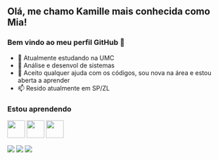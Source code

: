 ## Olá, me chamo Kamille mais conhecida como Mia!
### Bem vindo ao meu perfil GitHub 👋

- 🔭 Atualmente estudando na UMC 
- 🌱  Análise e desenvol de sistemas
- 🤔 Aceito qualquer ajuda com os códigos, sou nova na área e estou aberta a aprender
- 📫 Resido atualmente em SP/ZL

### Estou aprendendo

 <img src="https://cdn.jsdelivr.net/gh/devicons/devicon/icons/html5/html5-original.svg" width="40" height="40" />   <img src="https://cdn.jsdelivr.net/gh/devicons/devicon/icons/javascript/javascript-plain.svg" width="40" height="40" />    <img src="https://cdn.jsdelivr.net/gh/devicons/devicon/icons/python/python-original-wordmark.svg" width="40" height="40"/>




<div>
<a href="https://www.twitch.tv/opamia" target="_blank"><img src="https://img.shields.io/badge/Twitch-9146FF?style=for-the-badge&logo=twitch&logoColor=white" target="_blank"></a>
<a href = "mailto:Kamilleeduardap@gmail.com"><img src="https://img.shields.io/badge/Gmail-D14836?style=for-the-badge&logo=gmail&logoColor=white" target="_blank"></a>
<a href="https://www.linkedin.com/in/kamillepenna" target="_blank"><img src="https://img.shields.io/badge/-LinkedIn-%230077B5?style=for-the-badge&logo=linkedin&logoColor=white" target="_blank"></a>   
</div>
